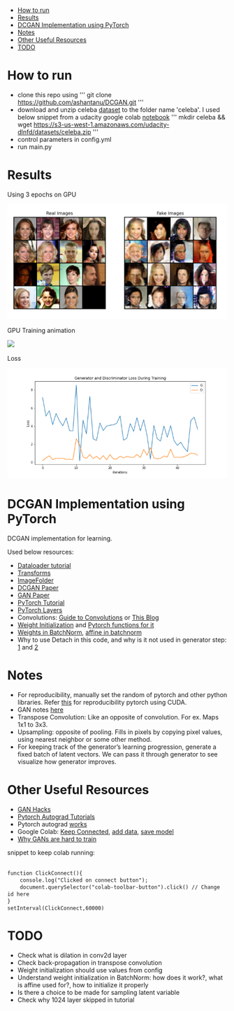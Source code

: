 <!-- TOC -->

- [How to run](#how-to-run)
- [Results](#results)
- [DCGAN Implementation using PyTorch](#dcgan-implementation-using-pytorch)
- [Notes](#notes)
- [Other Useful Resources](#other-useful-resources)
- [TODO](#todo)

<!-- /TOC -->

# How to run
* clone this repo using 
'''
git clone https://github.com/ashantanu/DCGAN.git
'''
* download and unzip celeba [dataset](http://mmlab.ie.cuhk.edu.hk/projects/CelebA.html) to the folder name 'celeba'. I used below snippet from a udacity google colab [notebook](https://colab.research.google.com/drive/1ytjiIM_sZohV1I6p-9Cov6DtJjidJmcq)
'''
mkdir celeba && wget https://s3-us-west-1.amazonaws.com/udacity-dlnfd/datasets/celeba.zip
'''
* control parameters in config.yml
* run main.py

# Results
Using 3 epochs on GPU

![](./generated_images.png)

GPU Training animation

![](./animation.gif)

Loss

![](./loss.png)

# DCGAN Implementation using PyTorch
DCGAN implementation for learning.

Used below resources:
* [Dataloader tutorial](https://pytorch.org/tutorials/beginner/data_loading_tutorial.html)
* [Transforms](https://pytorch.org/docs/stable/torchvision/transforms.html?highlight=transforms)
* [ImageFolder](https://pytorch.org/docs/stable/torchvision/datasets.html?highlight=imagefolder#torchvision.datasets.ImageFolder)
* [DCGAN Paper](https://arxiv.org/pdf/1511.06434.pdf)
* [GAN Paper](https://arxiv.org/abs/1406.2661)
* [PyTorch Tutorial](https://pytorch.org/tutorials/beginner/dcgan_faces_tutorial.html)
* [PyTorch Layers](https://pytorch.org/docs/stable/nn.html)
* Convolutions: [Guide to Convolutions](https://arxiv.org/pdf/1603.07285.pdf) or [This Blog](https://towardsdatascience.com/types-of-convolutions-in-deep-learning-717013397f4d)
* [Weight Initialization](https://stackoverflow.com/questions/49433936/how-to-initialize-weights-in-pytorch) and [Pytorch functions for it](https://pytorch.org/docs/stable/nn.init.html)
* [Weights in BatchNorm](https://github.com/pytorch/pytorch/issues/16149), [affine in batchnorm](https://discuss.pytorch.org/t/affine-parameter-in-batchnorm/6005/3)
* Why to use Detach in this code, and why is it not used in generator step: [1](https://github.com/pytorch/examples/issues/116) and [2](https://stackoverflow.com/questions/46944629/why-detach-needs-to-be-called-on-variable-in-this-example) 

# Notes
* For reproducibility, manually set the random of pytorch and other python libraries. Refer [this](https://pytorch.org/docs/stable/notes/randomness.html) for reproducibility pytorch using CUDA.
* GAN notes [here]()
* Transpose Convolution: Like an opposite of convolution. For ex. Maps 1x1 to 3x3. 
* Upsampling: opposite of pooling. Fills in pixels by copying pixel values, using nearest neighbor or some other method.
* For keeping track of the generator’s learning progression, generate a fixed batch of latent vectors. We can pass it through generator to see visualize how generator improves.

# Other Useful Resources
* [GAN Hacks](https://github.com/soumith/ganhacks)
* [Pytorch Autograd Tutorials](https://pytorch.org/tutorials/beginner/blitz/autograd_tutorial.html#gradients)
* Pytorch autograd [works](https://towardsdatascience.com/pytorch-autograd-understanding-the-heart-of-pytorchs-magic-2686cd94ec95#:~:text=The%20leaves%20of%20this%20graph,way%20using%20the%20chain%20rule%20.)
* Google Colab: [Keep Connected](https://stackoverflow.com/questions/57113226/how-to-prevent-google-colab-from-disconnecting), [add data](https://medium.com/@prajwal.prashanth22/google-colab-drive-as-persistent-storage-for-long-training-runs-cb82bc1d5b71), [save model](https://stackoverflow.com/questions/42703500/best-way-to-save-a-trained-model-in-pytorch)
* [Why GANs are hard to train](https://medium.com/@jonathan_hui/gan-why-it-is-so-hard-to-train-generative-advisory-networks-819a86b3750b)

snippet to keep colab running:
<pre><code>
function ClickConnect(){
    console.log("Clicked on connect button"); 
    document.querySelector("colab-toolbar-button").click() // Change id here
}
setInterval(ClickConnect,60000)
</code></pre>

# TODO
* Check what is dilation in conv2d layer
* Check back-propagation in transpose convolution
* Weight initialization should use values from config
* Understand weight initialization in BatchNorm: how does it work?, what is affine used for?, how to initialize it properly
* Is there a choice to be made for sampling latent variable 
* Check why 1024 layer skipped in tutorial

